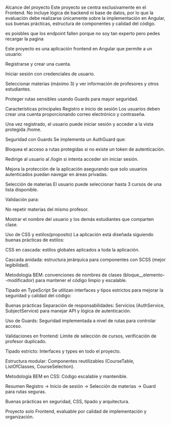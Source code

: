 Alcance del proyecto
Este proyecto se centra exclusivamente en el Frontend.
No incluye lógica de backend ni base de datos, por lo que la evaluación debe realizarse únicamente sobre la implementación en Angular, sus buenas prácticas, estructura de componentes y calidad del código.

es poisbles que los endpoint fallen porque no soy tan experto pero pedes recargar la pagina

Este proyecto es una aplicación frontend en Angular que permite a un usuario:

Registrarse y crear una cuenta.

Iniciar sesión con credenciales de usuario.

Seleccionar materias (máximo 3) y ver información de profesores y otros estudiantes.

Proteger rutas sensibles usando Guards para mayor seguridad.


Características principales
Registro e inicio de sesión
Los usuarios deben crear una cuenta proporcionando correo electrónico y contraseña.

Una vez registrado, el usuario puede iniciar sesión y acceder a la vista protegida /home.

Seguridad con Guards
Se implementa un AuthGuard que:

Bloquea el acceso a rutas protegidas si no existe un token de autenticación.

Redirige al usuario al /login si intenta acceder sin iniciar sesión.

Mejora la protección de la aplicación asegurando que solo usuarios autenticados puedan navegar en áreas privadas.

Selección de materias
El usuario puede seleccionar hasta 3 cursos de una lista disponible.

Validación para:

No repetir materias del mismo profesor.

Mostrar el nombre del usuario y los demás estudiantes que comparten clase.

Uso de CSS y estilos(proposito)
La aplicación está diseñada siguiendo buenas prácticas de estilos:

CSS en cascada: estilos globales aplicados a toda la aplicación.

Cascada anidada: estructura jerárquica para componentes con SCSS (mejor legibilidad).

Metodología BEM: convenciones de nombres de clases (bloque__elemento--modificador) para mantener el código limpio y escalable.

Tipado en TypeScript
Se utilizan interfaces y tipos estrictos para mejorar la seguridad y calidad del código:


Buenas prácticas
Separación de responsabilidades:
Servicios (AuthService, SubjectService) para manejar API y lógica de autenticación.

Uso de Guards:
Seguridad implementada a nivel de rutas para controlar acceso.

Validaciones en frontend:
Límite de selección de cursos, verificación de profesor duplicado.

Tipado estricto:
Interfaces y types en todo el proyecto.

Estructura modular:
Componentes reutilizables (CourseTable, ListOfClasses, CourseSelection).

Metodología BEM en CSS:
Código escalable y mantenible.

Resumen
Registro → Inicio de sesión → Selección de materias → Guard para rutas seguras.

Buenas prácticas en seguridad, CSS, tipado y arquitectura.

Proyecto solo Frontend, evaluable por calidad de implementación y organización.
